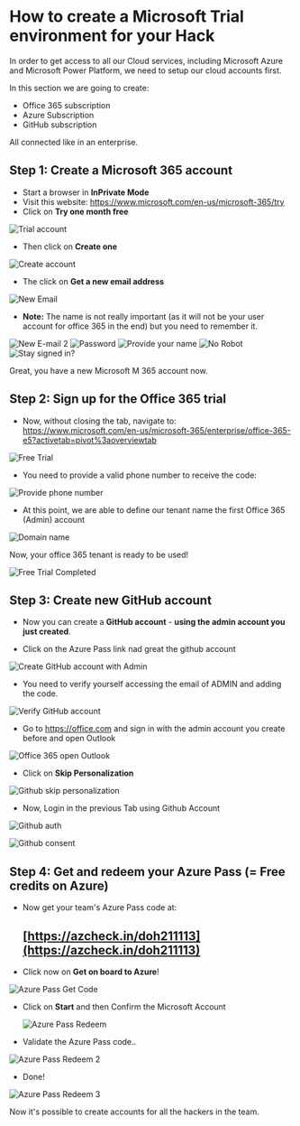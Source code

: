 # How to create a Microsoft Trial environment for your Hack
In order to get access to all our Cloud services, including Microsoft Azure and Microsoft Power Platform, we need to setup our cloud accounts first.

In this section we are going to create: 

- Office 365 subscription 
- Azure Subscription 
- GitHub subscription 

All connected like in an enterprise. 

## Step 1: Create a Microsoft 365 account 

- Start a browser in **InPrivate Mode** 
- Visit this website: https://www.microsoft.com/en-us/microsoft-365/try
- Click on **Try one month free** 


![Trial account](img/m365_trial.png)

- Then click on __Create one__

![Create account](img/m365_create_account.png)

- The click on __Get a new email address__ 

![New Email](img/m365_create_email.png)

- **Note:** The name is not really important (as it will not be your user account for office 365 in the end) but you need to remember it. 

![New E-mail 2](img/m365_create_email2.png)
![Password](img/m365_create_password.png)
![Provide your name](img/m365_create_your_name.png)
![No Robot](img/m365_create_no_robot.png)
![Stay signed in?](img/m365_create_stay_signed_in.png)



Great, you have a new Microsoft M 365 account now.


## Step 2: Sign up for the Office 365 trial  

- Now, without closing the tab, navigate to: 
https://www.microsoft.com/en-us/microsoft-365/enterprise/office-365-e5?activetab=pivot%3aoverviewtab

![Free Trial](img/office365_free_trial.png)

- You need to provide a valid phone number to receive the code: 

![Provide phone number](img/office365_phone.png)

- At this point, we are able to define our tenant name the first Office 365 (Admin) account 

![Domain name](img/office365_admin_account.png)



Now, your office 365 tenant is ready to be used! 

![Free Trial Completed](img/office365_free_trial_completed.png)


## Step 3: Create new GitHub account 
- Now you can create a **GitHub account** - **using the admin account you just created**. 

- Click on the Azure Pass link nad great the github account 

![Create GitHub account with Admin](img/github_create_account.png)

- You need to verify yourself accessing the email of ADMIN and adding the code. 

![Verify GitHub account](img/github_launch_code.png)

- Go to https://office.com and sign in with the admin account you create before and open Outlook 

![Office 365 open Outlook ](img/office365_open_outlook.png)
 
 - Click on **Skip Personalization** 

![Github skip personalization ](img/github_skip_personalization.png)

 - Now, Login in the previous Tab using Github Account
 
 ![Github auth ](img/github_authorize.png)
 
 ![Github consent ](img/github_consent.png)


## Step 4: Get and redeem your Azure Pass (= Free credits on Azure)


 - Now get your team's Azure Pass code at: 
   ## [https://azcheck.in/doh211113](https://azcheck.in/doh211113)

 - Click now on __Get on board to Azure__! 
  
  ![Azure Pass Get Code](img/azure_pass_on_board.png)

 - Click on __Start__ and then Confirm the Microsoft Account 
   
   ![Azure Pass Redeem](img/azure_pass_redeem.png)

 - Validate the Azure Pass code..  
  
  ![Azure Pass Redeem 2](img/azure_pass_redeem2.png)

 - Done! 
  
  ![Azure Pass Redeem 3](img/azure_pass_redeem3.png)

 


Now it's possible to create accounts for all the hackers in the team. 
 

